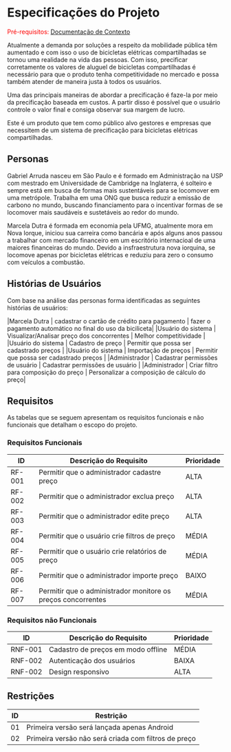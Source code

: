 # Especificações do Projeto

<span style="color:red">Pré-requisitos: <a href="1-Documentação de Contexto.md"> Documentação de Contexto</a></span>

Atualmente a demanda por soluções a respeito da mobilidade pública têm aumentado e com isso o uso de bicicletas elétricas compartilhadas se tornou uma realidade na vida das pessoas. Com isso, precificar corretamente os valores de aluguel de bicicletas compartilhadas é necessário para que o produto tenha competitividade no mercado e possa também atender de maneira justa à todos os usuários.

Uma das principais maneiras de abordar a precificação é faze-la por meio da precificação baseada em custos. A partir disso é possível que o usuário controle o valor final e consiga observar sua margem de lucro. 

Este é um produto que tem como público alvo gestores e empresas que necessitem de um sistema de precificação para bicicletas elétricas compartilhadas. 



## Personas

Gabriel Arruda nasceu em São Paulo e é formado em Administração na USP com mestrado em Universidade de Cambridge na Inglaterra, é solteiro e sempre está em busca de formas mais sustentáveis para se locomover em uma metrópole. Trabalha em uma ONG que busca reduzir a emissão de carbono no mundo, buscando financiamento para o incentivar formas de se locomover mais saudáveis e sustetáveis ao redor do mundo.

Marcela Dutra é formada em economia pela UFMG, atualmente mora em Nova Iorque, iniciou sua carreira como bancária e após alguns anos passou a trabalhar com mercado financeiro em um escritório internacioal de uma maiores financeiras do mundo. Devido a insfraestrutura nova iorquina, se locomove apenas por bicicletas elétricas e reduziu para zero o consumo com veículos a combustão.

## Histórias de Usuários

Com base na análise das personas forma identificadas as seguintes histórias de usuários:

|Marcela Dutra          | cadastrar o cartão de crédito para pagamento  | fazer o pagamento automático no final do uso da biciliceta|
|Usuário do sistema     | Visualizar/Analisar  preço dos concorrentes   | Melhor competitividade                       |
|Usuário do sistema     | Cadastro de preço                             | Permitir que possa ser cadastrado preços     |
|Usuário do sistema     | Importação de preços                          | Permitir que possa ser cadastrado preços     |
|Administrador          | Cadastrar permissões de usuário               | Cadastrar permissões de usuário              |
|Administrador          | Criar filtro para composição do preço         | Personalizar a composição de cálculo do preço|

## Requisitos

As tabelas que se seguem apresentam os requisitos funcionais e não funcionais que detalham o escopo do projeto.

### Requisitos Funcionais

|ID    | Descrição do Requisito                                       | Prioridade |
|------|--------------------------------------------------------------|------------|
|RF-001| Permitir que o administrador cadastre preço                  |  ALTA      | 
|RF-002| Permitir que o administrador exclua preço                    |  ALTA      |
|RF-003| Permitir que o administrador edite preço                     |  ALTA      |
|RF-004| Permitir que o usuário crie filtros de preço                 |  MÉDIA     |
|RF-005| Permitir que o usuário crie relatórios de preço              |  MÉDIA     |
|RF-006| Permitir que o administrador importe preço                   |  BAIXO     |
|RF-007| Permitir que o administrador monitore os preços concorrentes |  MÉDIA     |

### Requisitos não Funcionais

|ID     | Descrição do Requisito                             |Prioridade |
|-------|-------------------------------------------------------|--------|
|RNF-001| Cadastro de preços em modo offline                    | MÉDIA  | 
|RNF-002| Autenticação dos usuários                             |  BAIXA |
|RNF-002| Design responsivo                                     |  ALTA |

## Restrições

|ID| Restrição                                             |
|--|-------------------------------------------------------|
|01| Primeira versão será lançada apenas Android           |
|02| Primeira versão não será criada com filtros de preço  |

